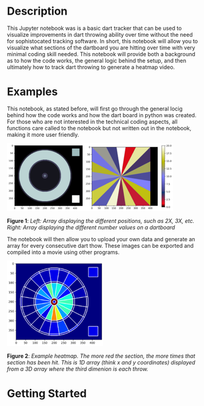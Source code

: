 # Description
This Jupyter notebook was is a basic dart tracker that can be used to visualize improvements in dart throwing ability over time without the need for sophistocated tracking software. In short, this notebook will allow you to visualize what sections of the dartboard you are hitting over time with very minimal coding skill needed. This notebook will provide both a background as to how the code works, the general logic behind the setup, and then ultimately how to track dart throwing to generate a heatmap video.
# Examples
This notebook, as stated before, will first go through the general locig behind how the code works and how the dart board in python was created. For those who are not interested in the technical coding aspects, all functions care called to the notebook but not written out in the notebook, making it more user friendly.

<div>
  <img src="positional_array.jpeg" alt="positional_array" style="width:40%; display:inline-block;"><img src="numvalue_array.jpeg" alt="num_score_array" style="width:46.4%; display:inline-block;">
</div>

**Figure 1**: *Left: Array displaying the different positions, such as 2X, 3X, etc. Right: Array displaying the different number values on a dartboard*

The notebook will then allow you to upload your own data and generate an array for every consecutive dart thow. These images can be exported and compiled into a movie using other programs.

<div>
  <img src="heatmapexample.png" alt="example_heatmap" style="width:50%; display:inline-block;">
</div>

**Figure 2**: *Example heatmap. The more red the section, the more times that section has been hit. This is 1D array (think x and y coordinates) displayed from a 3D array where the third dimenion is each throw.*

# Getting Started




